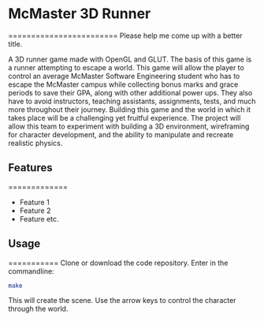 # McMaster 3D Runner
========================
Please help me come up with a better title.

A 3D runner game made with OpenGL and GLUT. The basis of this game is a runner attempting to escape a world. This game will allow the player to control an average McMaster Software Engineering student who has to escape the McMaster campus while collecting bonus marks and grace periods to save their GPA, along with other additional power ups. They also have to avoid instructors, teaching assistants, assignments, tests, and much more throughout their journey. Building this game and the world in which it takes place will be a challenging yet fruitful experience. The project will allow this team to experiment with building a 3D environment, wireframing for character development, and the ability to manipulate and recreate realistic physics.

## Features
=============
* Feature 1
* Feature 2
* Feature etc.

## Usage
===========
Clone or download the code repository. 
Enter in the commandline:
```bash
make 
```
This will create the scene.
Use the arrow keys to control the character through the world.

